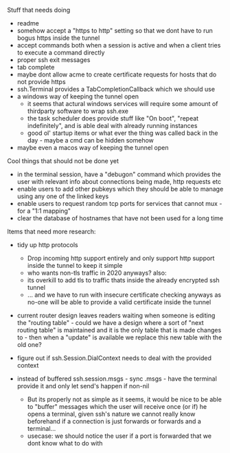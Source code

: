 Stuff that needs doing
* readme
* somehow accept a "https to http" setting so that we dont have to run bogus https inside the tunnel
* accept commands both when a session is active and when a client tries to execute a command directly
* proper ssh exit messages
* tab complete
* maybe dont allow acme to create certificate requests for hosts that do not provide https
* ssh.Terminal provides a TabCompletionCallback which we should use
* a windows way of keeping the tunnel open
    * it seems that actural windows services will require some amount of thirdparty software to wrap ssh.exe
    * the task scheduler does provide stuff like "On boot", "repeat indefinitely", and is able deal with already running instances
    * good ol' startup items or what ever the thing was called back in the day - maybe a cmd can be hidden somehow
* maybe even a macos way of keeping the tunnel open


Cool things that should not be done yet
* in the terminal session, have a "debugon" command which provides the user with relevant info about connections being made, http requests etc
* enable users to add other pubkeys which they should be able to manage using any one of the linked keys
* enable users to request random tcp ports for services that cannot mux - for a "1:1 mapping"
* clear the database of hostnames that have not been used for a long time

Items that need more research:
* tidy up http protocols
    * Drop incoming http support entirely and only support http support inside the tunnel to keep it simple
    * who wants non-tls traffic in 2020 anyways? also: 
    * its overkill to add tls to traffic thats inside the already encrypted ssh tunnel
    * ... and we have to run with insecure certificate checking anyways as no-one will be able to provide a valid certificate inside the tunnel 

* current router design leaves readers waiting when someone is editing the "routing table" - could we have a design where
    a sort of "next routing table" is maintained and it is the only table that is made changes to - then when
    a "update" is available we replace this new table with the old one?

* figure out if ssh.Session.DialContext needs to deal with the provided context

* instead of buffered ssh.session.msgs - sync .msgs - have the terminal provide it and only let send's happen if non-nil
    * But its properly not as simple as it seems, it would be nice to be able to "buffer" messages which the user will
        receive once (or if) he opens a terminal, given ssh's nature we cannot really know beforehand if a connection is just
        forwards or forwards and a terminal...
    * usecase: we should notice the user if a port is forwarded that we dont know what to do with
